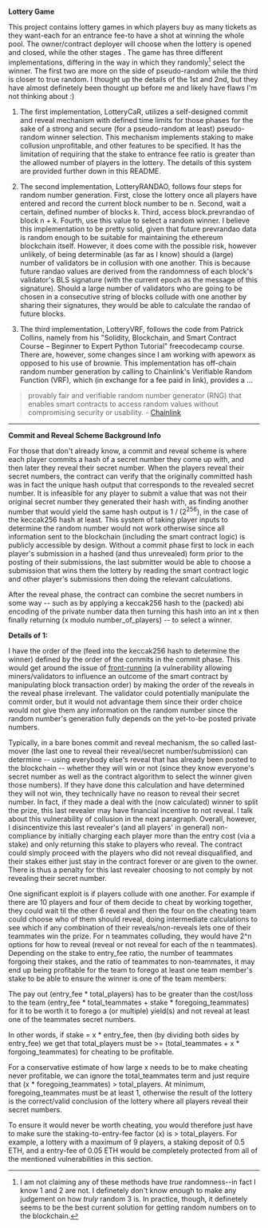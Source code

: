 **Lottery Game**

This project contains lottery games in which players buy as many tickets as they want-each for an entrance fee-to have a shot at winning the whole pool. The owner/contract deployer will choose when the lottery is opened and closed, while the other stages . The game has three different implementations, differing in the way in which they randomly[^1] select the winner. The first two are more on the side of pseudo-random while the third is closer to true random. I thought up the details of the 1st and 2nd, but they have almost definetely been thought up before me and likely have flaws I'm not thinking about :)

1. The first implementation, LotteryCaR, utilizes a self-designed commit and reveal mechanism with defined time limits for those phases for the sake of a strong and secure (for a pseudo-random at least) pseudo-random winner selection. This mechanism implements staking to make collusion unprofitable, and other features to be specified. It has the limitation of requiring that the stake to entrance fee ratio is greater than the allowed number of players in the lottery. The details of this system are provided further down in this README.

2. The second implementation, LotteryRANDAO, follows four steps for random number generation. First, close the lottery once all players have entered and record the current block number to be n. Second, wait a certain, defined number of blocks k. Third, access block.prevrandao of block n + k. Fourth, use this value to select a random winner. I believe this implementation to be pretty solid, given that future prevrandao data is random enough to be suitable for maintaining the ethereum blockchain itself. However, it does come with the possible risk, however unlikely, of being determinable (as far as I know) should a (large) number of validators be in collusion with one another. This is because future randao values are derived from the randomness of each block's validator's BLS signature (with the current epoch as the message of this signature). Should a large number of validators who are going to be chosen in a consecutive string of blocks collude with one another by sharing their signatures, they would be able to calculate the randao of future blocks.

3. The third implementation, LotteryVRF, follows the code from Patrick Collins, namely from his "Solidity, Blockchain, and Smart Contract Course – Beginner to Expert Python Tutorial" freecodecamp course. There are, however, some changes since I am working with apeworx as opposed to his use of brownie. This implementation has off-chain random number generation by calling to Chainlink's Verifiable Random Function (VRF), which (in exchange for a fee paid in link), provides a ...
> provably fair and verifiable random number generator (RNG) that enables smart contracts to access random values without compromising security or usability.
\- [Chainlink](https://docs.chain.link/vrf)

***

**Commit and Reveal Scheme Background Info**

For those that don't already know, a commit and reveal scheme is where each player commits a hash of a secret number they come up with, and then later they reveal their secret number. When the players reveal their secret numbers, the contract can verify that the originally committed hash was in fact the unique hash output that corresponds to the revealed secret number. It is infeasible for any player to submit a value that was not their original secret number they generated their hash with, as finding another number that would yield the same hash output is 1 / (2<sup>256</sup>), in the case of the keccak256 hash at least. This system of taking player inputs to determine the random number would not work otherwise since all information sent to the blockchain (including the smart contract logic) is publicly accessible by design. Without a commit phase first to lock in each player's submission in a hashed (and thus unrevealed) form prior to the posting of their submissions, the last submitter would be able to choose a submission that wins them the lottery by reading the smart contract logic and other player's submissions then doing the relevant calculations.

After the reveal phase, the contract can combine the secret numbers in some way -- such as by applying a keccak256 hash to the (packed) abi encoding of the private number data then turning this hash into an int x then finally returning (x modulo number_of_players) -- to select a winner. 

**Details of 1:**

I have the order of the (feed into the keccak256 hash to determine the winner) defined by the order of the commits in the commit phase. This would get around the issue of [front-running](https://hacken.io/discover/front-running/) (a vulnerability allowing miners/validators to influence an outcome of the smart contract by manipulating block transaction order) by making the order of the reveals in the reveal phase irrelevant. The validator could potentially manipulate the commit order, but it would not advantage them since their order choice would not give them any information on the random number since the random number's generation fully depends on the yet-to-be posted private numbers.

Typically, in a bare bones commit and reveal mechanism, the so called last-mover (the last one to reveal their reveal/secret number/submission) can determine -- using everybody else's reveal that has already been posted to the blockchain -- whether they will win or not (since they know everyone's secret number as well as the contract algorithm to select the winner given those numbers). If they have done this calculation and have determined they will not win, they technically have no reason to reveal their secret number. In fact, if they made a deal with the (now calculated) winner to split the prize, this last revealer may have financial incentive to not reveal. I talk about this vulnerability of collusion in the next paragraph. Overall, however, I disincentivize this last revealer's (and all players' in general) non-compliance by initially charging each player more than the entry cost (via a stake) and only returning this stake to players who reveal. The contract could simply proceed with the players who did not reveal disqualified, and their stakes either just stay in the contract forever or are given to the owner. There is thus a penalty for this last revealer choosing to not comply by not revealing their secret number.

One significant exploit is if players collude with one another. For example if there are 10 players and four of them decide to cheat by working together, they could wait til the other 6 reveal and then the four on the cheating team could choose who of them should reveal, doing intermediate calculations to see which if any combination of their reveals/non-reveals lets one of their teammates win the prize. For n teammates colluding, they would have 2^n options for how to reveal (reveal or not reveal for each of the n teammates). Depending on the stake to entry_fee ratio, the number of teammates forgoing their stakes, and the ratio of teammates to non-teammates, it may end up being profitable for the team to forego at least one team member's stake to be able to ensure the winner is one of the team members:

The pay out (entry_fee * total_players) has to be greater than the cost/loss to the team (entry_fee * total_teammates + stake * foregoing_teammates) for it to be worth it to forego a (or multiple) yield(s) and not reveal at least one of the teammates secret numbers.

In other words, if stake = x * entry_fee, then (by dividing both sides by entry_fee) we get that total_players must be >= (total_teammates + x * forgoing_teammates) for cheating to be profitable.

For a conservative estimate of how large x needs to be to make cheating never profitable, we can ignore the total_teammates term and just require that (x * foregoing_teammates) > total_players. At minimum, foregoing_teammates must be at least 1, otherwise the result of the lottery is the correct/valid conclusion of the lottery where all players reveal their secret numbers.

To ensure it would never be worth cheating, you would therefore just have to make sure the staking-to-entry-fee factor (x) is > total_players. For example, a lottery with a maximum of 9 players, a staking deposit of 0.5 ETH, and a entry-fee of 0.05 ETH would be completely protected from all of the mentioned vulnerabilities in this section.

[^1]: I am not claiming any of these methods have *true* randomness--in fact I know 1 and 2 are not. I definetely don't know enough to make any judgement on how *truly* random 3 is. In practice, though, it definetely seems to be the best current solution for getting random numbers on to the blockchain.